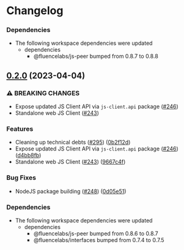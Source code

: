 # Changelog

### Dependencies

* The following workspace dependencies were updated
  * dependencies
    * @fluencelabs/js-peer bumped from 0.8.7 to 0.8.8

## [0.2.0](https://github.com/fluencelabs/js-client/compare/js-client.web-v0.1.0...js-client.web-v0.2.0) (2023-04-04)


### ⚠ BREAKING CHANGES

* Expose updated JS Client API via `js-client.api` package ([#246](https://github.com/fluencelabs/js-client/issues/246))
* Standalone web JS Client ([#243](https://github.com/fluencelabs/js-client/issues/243))

### Features

* Cleaning up technical debts ([#295](https://github.com/fluencelabs/js-client/issues/295)) ([0b2f12d](https://github.com/fluencelabs/js-client/commit/0b2f12d8ac223db341d6c30ff403166b3eae2e56))
* Expose updated JS Client API via `js-client.api` package ([#246](https://github.com/fluencelabs/js-client/issues/246)) ([d4bb8fb](https://github.com/fluencelabs/js-client/commit/d4bb8fb42964b3ba25154232980b9ae82c21e627))
* Standalone web JS Client ([#243](https://github.com/fluencelabs/js-client/issues/243)) ([9667c4f](https://github.com/fluencelabs/js-client/commit/9667c4fec6868f984bba13249f3c47d293396406))


### Bug Fixes

* NodeJS package building ([#248](https://github.com/fluencelabs/js-client/issues/248)) ([0d05e51](https://github.com/fluencelabs/js-client/commit/0d05e517d89529af513fcb96cfa6c722ccc357a7))


### Dependencies

* The following workspace dependencies were updated
  * dependencies
    * @fluencelabs/js-peer bumped from 0.8.6 to 0.8.7
    * @fluencelabs/interfaces bumped from 0.7.4 to 0.7.5

